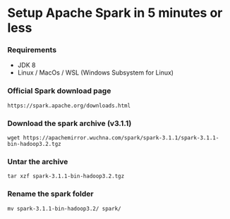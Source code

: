# Setup Apache Spark in 5 minutes or less


### Requirements
 - JDK 8
 - Linux / MacOs / WSL (Windows Subsystem for Linux)

### Official Spark download page
`https://spark.apache.org/downloads.html`

### Download the spark archive (v3.1.1) 
`wget https://apachemirror.wuchna.com/spark/spark-3.1.1/spark-3.1.1-bin-hadoop3.2.tgz`

### Untar the archive
`tar xzf spark-3.1.1-bin-hadoop3.2.tgz`

### Rename the spark folder
`mv spark-3.1.1-bin-hadoop3.2/ spark/`


